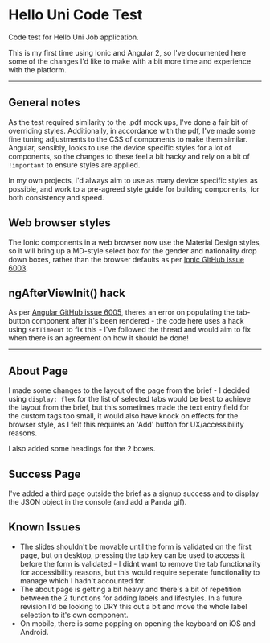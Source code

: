 # Hello Uni Code Test

Code test for Hello Uni Job application. 

This is my first time using Ionic and Angular 2, so I've documented here some of the changes I'd like to make with a bit more time and experience with the platform.

---


## General notes

As the test required similarity to the .pdf mock ups, I've done a fair bit of overriding styles. Additionally, in accordance with the pdf, I've made some fine tuning adjustments to the CSS of components to make them similar. Angular, sensibly, looks to use the device specific styles for a lot of components, so the changes to these feel a bit hacky and rely on a bit of `!important` to ensure styles are applied. 

In my own projects, I'd always aim to use as many device specific styles as possible, and work to a pre-agreed style guide for building components, for both consistency and speed. 


## Web browser styles

The Ionic components in a web browser now use the Material Design styles, so it will bring up a MD-style select box for the gender and nationality drop down boxes, rather than the browser defaults as per [Ionic GitHub issue 6003](https://github.com/driftyco/ionic/issues/6003).


## ngAfterViewInit() hack

As per [Angular GitHub issue 6005](https://github.com/angular/angular/issues/6005), theres an error on populating the tab-button component after it's been rendered - the code here uses a hack using `setTimeout` to fix this - I've followed the thread and would aim to fix when there is an agreement on how it should be done!


---

## About Page

I made some changes to the layout of the page from the brief - I decided using `display: flex` for the list of selected tabs would be best to achieve the layout from the brief, but this sometimes made the text entry field for the custom tags too small, it would also have knock on effects for the browser style, as I felt this requires an 'Add' button for UX/accessibility reasons. 

I also added some headings for the 2 boxes.


## Success Page

I've added a third page outside the brief as a signup success and to display the JSON object in the console (and add a Panda gif).


## Known Issues

- The slides shouldn't be movable until the form is validated on the first page, but on desktop, pressing the tab key can be used to access it before the form is validated - I didnt want to remove the tab functionality for accessibility reasons, but this would require seperate functionality to manage which I hadn't accounted for. 
- The about page is getting a bit heavy and there's a bit of repetition between the 2 functions for adding labels and lifestyles. In a future revision I'd be looking to DRY this out a bit and move the whole label selection to it's own component.
- On mobile, there is some popping on opening the keyboard on iOS and Android.

